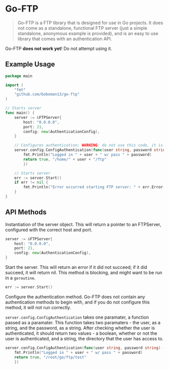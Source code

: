 # Go-FTP

> Go-FTP is a FTP library that is designed for use in Go projects. It does not come as a standalone, functional FTP server (just a simple standalone, anonymous example is provided), and is an easy to use library that comes with an authentication API.

Go-FTP **does not work yet**! Do not attempt using it.

## Example Usage
```go
package main

import (
	"fmt"
	"github.com/boboman13/go-ftp"
)

// Starts server
func main() {
	server := &FTPServer{
		host: "0.0.0.0",
		port: 21,
		config: new(AuthenticationConfig),
	}

	// Configures authentication; WARNING: do not use this code, it is insecure
	server.config.ConfigAuthentication(func(user string, password string) (authenticated bool, dir string) {
		fmt.Println("Logged in " + user + " w/ pass " + password)
		return true, "/home/" + user + "/ftp"
		})

	// Starts server
	err := server.Start()
	if err != nil {
		fmt.Println("Error occurred starting FTP server: " + err.Error())
	}
}
```

## API Methods
Instantiation of the server object. This will return a pointer to an FTPServer, configured with the correct host and port.
```go
server := &FTPServer{
	host: "0.0.0.0",
	port: 21,
	config: new(AuthenticationConfig),
}
```
Start the server. This will return an error if it did not succeed; if it did succeed, it will return nil. This method is blocking, and might want to be run in a `goroutine`.
```go
err := server.Start()
```
Configure the authentication method. Go-FTP does not contain any authentication methods to begin with, and if you do not configure this method, it will not run correctly.

`server.config.ConfigAuthentication` takes one paramater, a function passed as a paramater. This function takes two paramaters - the user, as a string, and the password, as a string. After checking whether the user is authenticated, it should return two values - a boolean, whether or not the user is authenticated, and a string, the directory that the user has access to.
```go
server.config.ConfigAuthentication(func(user string, password string) (authenticated bool, dir string) {
	fmt.Println("Logged in " + user + " w/ pass " + password)
	return true, "/root/go/ftp/test"
	})
```